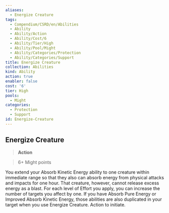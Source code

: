 ```yaml
---
aliases:
  - Energize Creature
tags:
  - Compendium/CSRD/en/Abilities
  - Ability
  - Ability/Action
  - Ability/Cost/6
  - Ability/Tier/High
  - Ability/Pool/Might
  - Ability/Categories/Protection
  - Ability/Categories/Support
title: Energize Creature
collection: Abilities
kind: Ability
action: true
enabler: false
cost: '6'
tier: High
pools:
  - Might
categories:
  - Protection
  - Support
id: Energize-Creature
---
```

## Energize Creature    
>**Action**    
>6+ Might points  
    
You extend your Absorb Kinetic Energy ability to one creature within immediate range so that they also can absorb energy from physical attacks and impacts for one hour. That creature, however, cannot release excess energy as a blast. For each level of Effort you apply, you can increase the number of targets you affect by one. If you have Absorb Pure Energy or Improved Absorb Kinetic Energy, those abilities are also duplicated in your target when you use Energize Creature. Action to initiate.
